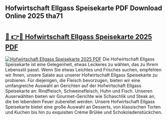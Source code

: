 ## Hofwirtschaft Ellgass Speisekarte PDF Download Online 2025 tha71

# <h2><a href="http://gc7rnq.nevu.top/?p=Hofwirtschaft+Ellgass+Speisekarte">🔗 👉🔴 Hofwirtschaft Ellgass Speisekarte 2025 PDF</a></h2>

[![Hofwirtschaft Ellgass Speisekarte 2025 PDF](https://i.imgur.com/dBaPXMq.png)](http://gc7rnq.nevu.top/?p=Hofwirtschaft+Ellgass+Speisekarte)
Die Hofwirtschaft Ellgass Speisekarte ist eine Gelegenheit, etwas Leckeres zu wählen, das zu Ihrem Lebensstil passt. Wenn Sie etwas Leichtes und Frisches suchen, empfehlen wir Ihnen, unsere Salate aus unserer Hofwirtschaft Ellgass Speisekarte zu probieren. Für diejenigen, die Fleisch bevorzugen, bieten wir eine umfangreiche Auswahl an Gerichten auf der Hofwirtschaft Ellgass Speisekarte an: Rindfleisch, Schweinefleisch, Huhn und Fisch. Unseren Auserwählten bieten wir Gourmet-Gerichte wie Schaschlik und Steak an, die bei lebendem Feuer zubereitet werden. Unsere Hofwirtschaft Ellgass Speisekarte bietet eine große Auswahl an Desserts, von klassischen Torten und Kuchen bis hin zu exquisiten Crème Brûlée und Schokoladenstückchen.
